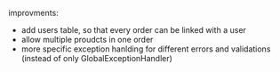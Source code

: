 improvments:
- add users table, so that every order can be linked with a user
- allow multiple proudcts in one order
- more specific exception hanlding for different errors and validations (instead of only GlobalExceptionHandler)
